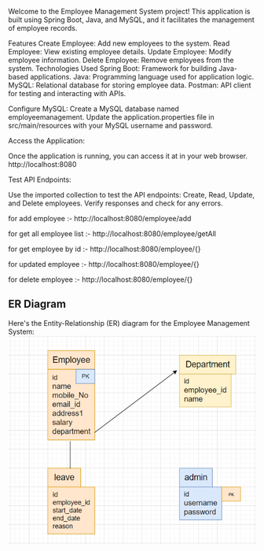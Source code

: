 Welcome to the Employee Management System project! This application is built using Spring Boot, Java, and MySQL, and it facilitates the management of employee records.

Features
Create Employee: Add new employees to the system.
Read Employee: View existing employee details.
Update Employee: Modify employee information.
Delete Employee: Remove employees from the system.
Technologies Used
Spring Boot: Framework for building Java-based applications.
Java: Programming language used for application logic.
MySQL: Relational database for storing employee data.
Postman: API client for testing and interacting with APIs.

Configure MySQL:
Create a MySQL database named employeemanagement.
Update the application.properties file in src/main/resources with your MySQL username and password.

Access the Application:

Once the application is running, you can access it at in your web browser.
http://localhost:8080 


Test API Endpoints:

Use the imported collection to test the API endpoints:
Create, Read, Update, and Delete employees.
Verify responses and check for any errors.

for add employee :- http://localhost:8080/employee/add

for get all employee list :- http://localhost:8080/employee/getAll

for get employee by id :- http://localhost:8080/employee/{}

for updated employee :- http://localhost:8080/employee/{}

for delete employee :- http://localhost:8080/employee/{}

## ER Diagram

Here's the Entity-Relationship (ER) diagram for the Employee Management System:
![ER Diagram](er_diagram.png)

